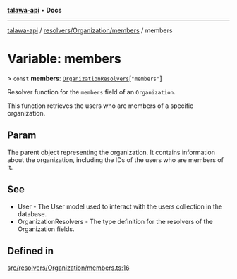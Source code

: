 [**talawa-api**](../../../../README.md) • **Docs**

***

[talawa-api](../../../../modules.md) / [resolvers/Organization/members](../README.md) / members

# Variable: members

\> `const` **members**: [`OrganizationResolvers`](../../../../types/generatedGraphQLTypes/type-aliases/OrganizationResolvers.md)\[`"members"`\]

Resolver function for the `members` field of an `Organization`.

This function retrieves the users who are members of a specific organization.

## Param

The parent object representing the organization. It contains information about the organization, including the IDs of the users who are members of it.

## See

 - User - The User model used to interact with the users collection in the database.
 - OrganizationResolvers - The type definition for the resolvers of the Organization fields.

## Defined in

[src/resolvers/Organization/members.ts:16](https://github.com/PalisadoesFoundation/talawa-api/blob/c952c7a3bfd4b8b910fbae10313f5402ade5a9d4/src/resolvers/Organization/members.ts#L16)
